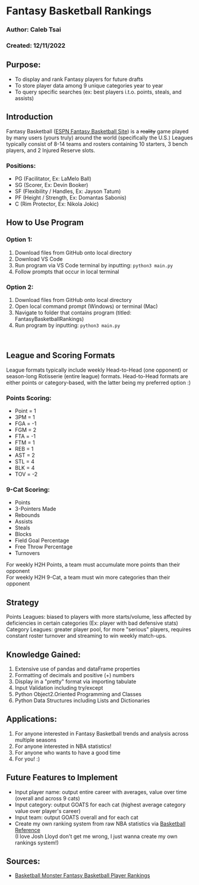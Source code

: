 # Fantasy Basketball Rankings
### Author: Caleb Tsai
### Created: 12/11/2022  

## Purpose:
- To display and rank Fantasy players for future drafts
- To store player data among 9 unique categories year to year
- To query specific searches (ex: best players i.t.o. points, steals, and assists)

## Introduction
Fantasy Basketball ([ESPN Fantasy Basketball Site](https://www.espn.com/fantasy/mens-basketball/)) is a ~~reality~~ game played by many users (yours truly) around the world (specifically the U.S.)
Leagues typically consist of 8-14 teams and rosters containing 10 starters, 3 bench players, and 2 Injured Reserve slots. 

### Positions:
- PG (Facilitator, Ex: LaMelo Ball)
- SG (Scorer, Ex: Devin Booker)
- SF (Flexibility / Handles, Ex: Jayson Tatum)
- PF (Height / Strength, Ex: Domantas Sabonis)
- C  (Rim Protector, Ex: Nikola Jokic)  

## How to Use Program
### Option 1:
1. Download files from GitHub onto local directory
2. Download VS Code
3. Run program via VS Code terminal by inputting: `python3 main.py`
4. Follow prompts that occur in local terminal
### Option 2:
1. Download files from GitHub onto local directory
2. Open local command prompt (Windows) or terminal (Mac)
3. Navigate to folder that contains program (titled: FantasyBasketballRankings)
4. Run program by inputting: `python3 main.py`
</br>

## League and Scoring Formats
League formats typically include weekly Head-to-Head (one opponent) or season-long Rotisserie (entire league) formats.
Head-to-Head formats are either points or category-based, with the latter being my preferred option :)
</br>

### Points Scoring:
- Point = 1
- 3PM = 1
- FGA = -1
- FGM = 2
- FTA = -1
- FTM = 1
- REB = 1
- AST = 2
- STL = 4
- BLK = 4
- TOV = -2

### 9-Cat Scoring:
- Points
- 3-Pointers Made
- Rebounds
- Assists
- Steals
- Blocks
- Field Goal Percentage
- Free Throw Percentage
- Turnovers

For weekly H2H Points, a team must accumulate more points than their opponent\
For weekly H2H 9-Cat, a team must win more categories than their opponent
</br>

## Strategy
Points Leagues: biased to players with more starts/volume, less affected by deficiencies in certain categories (Ex: player with bad defensive stats)
Category Leagues: greater player pool, for more "serious" players, requires constant roster turnover and streaming to win weekly match-ups.
</br>

## Knowledge Gained:
1. Extensive use of pandas and dataFrame properties
2. Formatting of decimals and positive (+) numbers
3. Display in a "pretty" format via importing tabulate
4. Input Validation including try/except
5. Python Object2.Oriented Programming and Classes
6. Python Data Structures including Lists and Dictionaries

## Applications:
1. For anyone interested in Fantasy Basketball trends and analysis across multiple seasons
2. For anyone interested in NBA statistics!
3. For anyone who wants to have a good time
4. For you! :)

## Future Features to Implement
- Input player name: output entire career with averages, value over time (overall and across 9 cats)
- Input category: output GOATS for each cat (highest average category value over player's career)
- Input team: output GOATS overall and for each cat
- Create my own ranking system from raw NBA statistics via [Basketball Reference](https://www.basketball-reference.com/)  
(I love Josh Lloyd don't get me wrong, I just wanna create my own rankings system!)

## Sources:
- [Basketball Monster Fantasy Basketball Player Rankings](https://basketballmonster.com/playerrankings.aspx)

